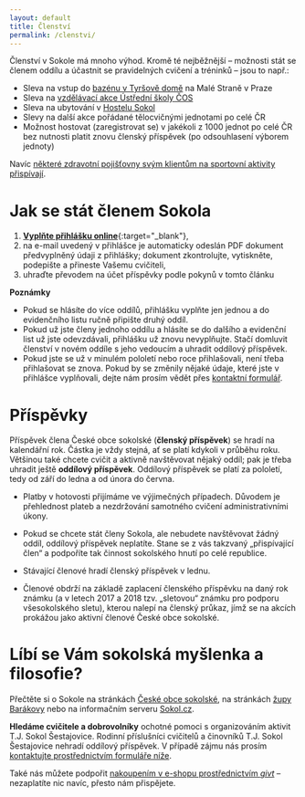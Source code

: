 ```yaml
---
layout: default
title: Členství
permalink: /clenstvi/
---
```


Členství v Sokole má mnoho výhod. Kromě té nejběžnější – možnosti stát se členem oddílu a účastnit se pravidelných cvičení a tréninků – jsou to např.:

* Sleva na vstup do [bazénu v Tyršově domě](http://www.sokol.eu/obsah/5430/plavecky-bazen) na Malé Straně v Praze
* Sleva na [vzdělávací akce Ústřední školy ČOS](http://www.sokol.eu/obsah/234/seminare-a-skoleni)
* Sleva na ubytování v [Hostelu Sokol](http://www.sokol.eu/obsah/5391/hostel-sokol)
* Slevy na další akce pořádané tělocvičnými jednotami po celé ČR
* Možnost hostovat (zaregistrovat se) v jakékoli z 1000 jednot po celé ČR bez nutnosti platit znovu členský příspěvek (po odsouhlasení výborem jednoty)

Navíc [některé zdravotní pojišťovny svým klientům na sportovní aktivity přispívají](https://www.sokol.cz/sokol/index.php?action=zobrazdokument&typdok=1&iddok=3461).

# Jak se stát členem Sokola

1. [**Vyplňte přihlášku online**](https://goo.gl/forms/2LCaS4E1x8TJD8zb2){:target="_blank"},
2. na e-mail uvedený v přihlášce je automaticky odeslán PDF dokument předvyplněný údaji z přihlášky; dokument zkontrolujte, vytiskněte, podepište a přineste Vašemu cvičiteli,
3. uhraďte převodem na účet příspěvky podle pokynů v tomto článku

**Poznámky**

* Pokud se hlásíte do více oddílů, přihlášku vyplňte jen jednou a do evidenčního listu ručně připište druhý oddíl.
* Pokud už jste členy jednoho oddílu a hlásíte se do dalšího a evidenční list už jste odevzdávali, přihlášku už znovu nevyplňujte. Stačí domluvit členství v novém oddíle s jeho vedoucím a uhradit oddílový příspěvek.
* Pokud jste se už v minulém pololetí nebo roce přihlašovali, není třeba přihlašovat se znova. Pokud by se změnily nějaké údaje, které jste v přihlášce vyplňovali, dejte nám prosím vědět přes [kontaktní formulář](#napiste-nam).

# Příspěvky

Příspěvek člena České obce sokolské (**členský příspěvek**) se hradí na kalendářní rok. Částka je vždy stejná, ať se platí kdykoli v průběhu roku. Většinou také chcete cvičit a aktivně navštěvovat nějaký oddíl; pak je třeba uhradit ještě **oddílový příspěvek**. Oddílový příspěvek se platí za pololetí, tedy od září do ledna a od února do června.

<!--

Údaje pro zaslání příspěvků se zobrazí po vyplnění následujícího formuláře. Při hrazení členského a oddílového příspěvku uhraďte prosím každý příspěvek samostatným příkazem s příslušným variabilním symbolem.


<form action="" id="form" onsubmit="return false;"><div class="row uniform">
<div class="6u 12u$(small)">
  <input type="checkbox" name="clensky" id="clensky" value="clensky" onchange="vypis()" checked>
  <label for="clensky">Členský příspěvek</label>
</div>
<div class="6u$ 12u$(small)">
  <input type="checkbox" name="oddilovy" id="oddilovy" value="oddilovy" onchange="vypis()" checked>
  <label for="oddilovy">Oddílový příspěvek</label>
</div>
<div class="6u 12u$(small)">
<select id="clen" name="clen" onchange="vypis()">
  <option value="do18">Dítě do 18 let</option>
  <option value="nad65">Senior nad 65 let</option>
  <option value="dospeli">Dospělý</option>
</select>
</div>
<div class="6u$ 12u$(small)">
<select id="oddil" name="oddil" onchange="vypis()">
<option value="nic">Vyberte oddíl</option>
<option value="fl1t">Florbal – jednou týdně</option>
<option value="fl2t">Florbal – dvakrát týdně</option>
<option value="zen">Kondiční cvičení žen</option>
<option value="muz">Kondiční cvičení mužů</option>
<option value="mic">Míčové hry</option>
<option value="pkr">Parkour</option>
<option value="pre">Předškoláci</option>
<option value="rdd">Rodiče a děti – dítě</option>
<option value="rdr">Rodiče a děti – rodič</option>
<option value="tan">Tanec</option>
<option value="tr1">Trampolíny – 6–8 let</option>
<option value="tr2">Trampolíny – 9–11 let</option>
<option value="vse">Všestrannost</option>
<option value="zal">Zálesák</option>
<option value="zc1">Zdravotní cvičení – do 59 let</option>
<option value="zc3">Zdravotní cvičení – nad 60 let</option>
</select>
</div>
</div>
</form>

<div id="zobraz"></div>



* _Poznámka k oddílu rodičů a dětí:_ **Oddíl rodičů a dětí** hradí 2000,– Kč za rok i když cvičí dva cvičenci - rodič a dítě. U cvičení v tomto oddíle se předpokládá, že jsou oba cvičenci členy Sokola - ne pouze dítě. *Celková cena tedy činí 2800,– Kč/rok.*

* V případě, že cvičenec není členem Sokola, je oddílový poplatek 4250,– Kč za rok pro jakýkoli oddíl. Cena pro nesokolskou veřejnost je vyšší a vychází z reálných nákladů. Důvodem jsou dotace, které jako Sokol získáváme a hradíme z těchto prostředků další náklady s aktivitami sokolských cvičenců spojené. Cena je tedy pro členy nižší a to o dotace, granty a jiné pro Sokol získané finanční prostředky, závazně použitelné pouze pro členy Sokola.
-->

* Platby v hotovosti přijímáme ve výjimečných případech. Důvodem je přehlednost plateb a nezdržování samotného cvičení administrativními úkony.

* Pokud se chcete stát členy Sokola, ale nebudete navštěvovat žádný oddíl, oddílový příspěvek neplatíte. Stane se z vás takzvaný „přispívající člen“ a podpoříte tak činnost sokolského hnutí po celé republice.

* Stávající členové hradí členský příspěvek v lednu.

* Členové obdrží na základě zaplacení členského příspěvku na daný rok známku (a v letech 2017 a 2018 tzv. „sletovou“ známku pro podporu všesokolského sletu), kterou nalepí na členský průkaz, jímž se na akcích prokážou jako aktivní členové České obce sokolské.

# Líbí se Vám sokolská myšlenka a filosofie?

Přečtěte si o Sokole na stránkách [České obce sokolské](http://www.sokol.eu/menu/18), na stránkách [župy Barákovy](http://www.zbarakova.cz/) nebo na informačním serveru [Sokol.cz](http://www.sokol.cz/sokol).

**Hledáme cvičitele a dobrovolníky** ochotné pomoci s organizováním aktivit T.J. Sokol Šestajovice. Rodinní příslušníci cvičitelů a činovníků T.J. Sokol Šestajovice nehradí oddílový příspěvek. V případě zájmu nás prosím [kontaktujte prostřednictvím formuláře níže](#napiste-nam).

Také nás můžete podpořit [nakoupením v e-shopu prostřednictvím _givt_](https://givt.cz/RAOSset.php?organizationId=2903) – nezaplatíte nic navíc, přesto nám přispějete.

<script type="text/javascript">
var clenske_cena = new Array();
clenske_cena["do18"]=250;
clenske_cena["nad65"]=250;
clenske_cena["dospeli"]=550;

var oddilove_cena = new Array();
oddilove_cena["nic"]=0;
oddilove_cena["fl1t"]=1000;
oddilove_cena["fl2t"]=2000;
oddilove_cena["zen"]=1000;
oddilove_cena["muz"]=1000;
oddilove_cena["mic"]=1000;
oddilove_cena["pkr"]=1000;
oddilove_cena["pre"]=1000;
oddilove_cena["rdd"]=1000;
oddilove_cena["rdr"]=0;
oddilove_cena["tan"]=1000;
oddilove_cena["tr1"]=1300;
oddilove_cena["tr2"]=1300;
oddilove_cena["vse"]=1000;
oddilove_cena["zal"]=1000;
oddilove_cena["zc1"]=1000;
oddilove_cena["zc3"]=500;

var clenske_vs = new Array();
clenske_vs["do18"]=110;
clenske_vs["nad65"]=130;
clenske_vs["dospeli"]=120;

var oddilove_vs = new Array();
oddilove_vs["nic"]="";
oddilove_vs["flp"]=920;
oddilove_vs["fle"]=920;
oddilove_vs["fl1t"]=920;
oddilove_vs["flm"]=920;
oddilove_vs["fls"]=920;
oddilove_vs["zen"]=840;
oddilove_vs["muz"]=620;
oddilove_vs["mic"]=940;
oddilove_vs["pkr"]=610;
oddilove_vs["pre"]=860;
oddilove_vs["rdd"]=810;
oddilove_vs["rdr"]=810;
oddilove_vs["tan"]=820;
oddilove_vs["tr1"]=640;
oddilove_vs["tr2"]=650;
oddilove_vs["vse"]=830;
oddilove_vs["zal"]=910;
oddilove_vs["zc1"]=850;
oddilove_vs["zc3"]=850;

function zahrnoutClenskyPrispevek() {
  var zahrnoutClenskyPrispevek = 0;
  var formular = document.forms["form"];
  var zahrnoutClensky = formular.elements["clensky"];
  if (zahrnoutClensky.checked==true)
    {
      zahrnoutClenskyPrispevek=1;
    }
  return zahrnoutClenskyPrispevek;
}

function vybratClenskyPrispevek() {
  var clenskyPrispevek = 0;
  var formular = document.forms["form"];
  var vybranyClen = formular.elements["clen"];
  clenskyPrispevek = clenske_cena[vybranyClen.value];
  return clenskyPrispevek;
}

function vybratClenskyVS() {
  var clenskyVS = 0;
  var formular = document.forms["form"];
  var vybranyClen = formular.elements["clen"];
  clenskyVS = clenske_vs[vybranyClen.value];
  return clenskyVS;
}

function zahrnoutOddilovyPrispevek() {
  var zahrnoutOddilovyPrispevek = 0;
  var formular = document.forms["form"];
  var zahrnoutOddilovy = formular.elements["oddilovy"];
  if (zahrnoutOddilovy.checked==true)
    {
      zahrnoutOddilovyPrispevek=1;
    }
  return zahrnoutOddilovyPrispevek;
}

function vybratOddilovyPrispevek() {
  var oddilovyPrispevek = 0;
  var formular = document.forms["form"];
  var vybranyOddil = formular.elements["oddil"];
  oddilovyPrispevek = oddilove_cena[vybranyOddil.value];
  return oddilovyPrispevek;
}

function vybratOddilovyVS() {
  var oddilovyVS = 0;
  var formular = document.forms["form"];
  var vybranyOddil = formular.elements["oddil"];
  oddilovyVS = oddilove_vs[vybranyOddil.value];
  return oddilovyVS;
}

function vypis() {
  var text = "";
  var formular = document.forms["form"];
  var vybranyOddil = formular.elements["oddil"];

  var castka_clensky = zahrnoutClenskyPrispevek() * vybratClenskyPrispevek();
  var castka_oddilovy = zahrnoutOddilovyPrispevek() * vybratOddilovyPrispevek();

  var popis_clensky1 = "<h3>Příspěvek č. 1</h3>Částka: <b>" + castka_clensky;
  var popis_clensky2 = " Kč</b><br />Číslo účtu: 2200622110<br />Kód banky: 2010 (Fio banka)<br />Variabilní symbol: <b>" + vybratClenskyVS();
  var popis_clensky3 = "</b><br />Zpráva pro příjemce: <i>Příjmení Jméno</i>";
  var text_clensky = popis_clensky1 + popis_clensky2 + popis_clensky3 ;
  var popis_clensky3_bez_oddilu = "</b><br />Zpráva pro příjemce: <i>Příjmení Jméno</i>"

  var popis_oddilovy1 = "<h3>Příspěvek č. 2</h3>Částka: <b>" + castka_oddilovy;
  var popis_oddilovy1_bez_clenskeho = "<h3>Příspěvek</h3>Částka: <b>" + castka_oddilovy;
  var popis_oddilovy2 = " Kč</b><br />Číslo účtu: 2200622110<br />Kód banky: 2010 (Fio banka)<br />Variabilní symbol: <b>" + vybratOddilovyVS();
  var popis_oddilovy3 = "</b><br />Zpráva pro příjemce: <i>Příjmení Jméno</i> (" + vybranyOddil.options[vybranyOddil.selectedIndex].text + ")";
  var text_oddilovy = popis_oddilovy1 + popis_oddilovy2 + popis_oddilovy3;

if (zahrnoutClenskyPrispevek() == 0) {
  if (zahrnoutOddilovyPrispevek() == 0){
    text = "";
  }
    else {
      text = popis_oddilovy1_bez_clenskeho + popis_oddilovy2 + popis_oddilovy3;
    }
  }
  else {
    if (zahrnoutOddilovyPrispevek() == 0){
      text = popis_clensky1 + popis_clensky2 + popis_clensky3_bez_oddilu;
    } else {
    text = text_clensky + "<br /><p><br /></p>" + text_oddilovy;
      console.log("clensky i oddilovy");
    }
    
  }

  document.getElementById('zobraz').innerHTML = text;
}
</script>